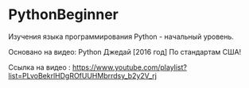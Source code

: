 # PythonBeginner
Изучения языка программирования Python - начальный уровень.

Основано на видео: Python Джедай [2016 год] По стандартам США!

Ссылка на видео  : https://www.youtube.com/playlist?list=PLvoBekrlHDgROfUUHMbrrdsy_b2y2V_rj
